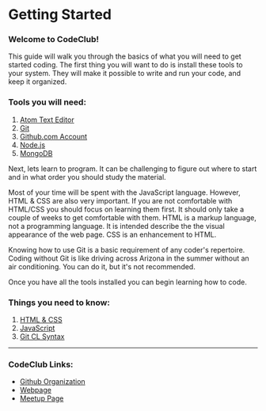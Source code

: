# Getting Started

### Welcome to CodeClub!

This guide will walk you through the basics of what you will need to get started coding.
The first thing you will want to do is install these tools to your system. They will make
it possible to write and run your code, and keep it organized.

### Tools you will need:
1. [Atom Text Editor](text_editor.md)
2. [Git](git.md)
3. [Github.com Account](github.md)
4. [Node.js](node.md)
5. [MongoDB](mongo.md)

Next, lets learn to program. It can be challenging to figure out where to start
and in what order you should study the material.

Most of your time will be spent with the JavaScript language. However, HTML & CSS are also very important.
If you are not comfortable with HTML/CSS you should focus on learning them first. It should only take a couple of weeks to get comfortable with them. HTML is a markup language, not a programming language. It is intended describe the the visual appearance of the web page. CSS is an enhancement to HTML.

Knowing how to use Git is a basic requirement of any coder's repertoire. Coding without Git is like driving across Arizona in the summer without an air conditioning. You can do it, but it's not recommended.

Once you have all the tools installed you can begin learning how to code.

### Things you need to know:
1. [HTML & CSS](htmlcss.md)
2. [JavaScript](js.md)
3. [Git CL Syntax](git_cl.md)

---

### CodeClub Links:
- [Github Organization](https://github.com/codeclubsocial)
- [Webpage](http://www.codeclub.social)
- [Meetup Page](https://www.meetup.com/codeclub/)
